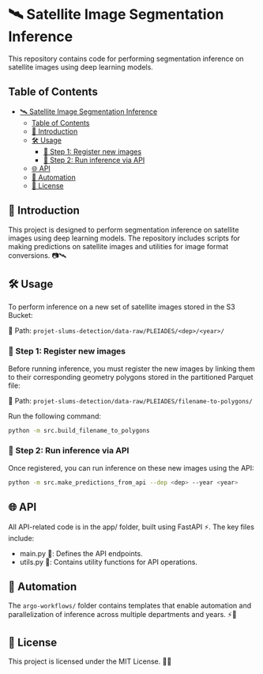 # 🛰️ Satellite Image Segmentation Inference

This repository contains code for performing segmentation inference on satellite images using deep learning models.

## Table of Contents

- [🛰️ Satellite Image Segmentation Inference](#️-satellite-image-segmentation-inference)
  - [Table of Contents](#table-of-contents)
  - [🚀 Introduction](#-introduction)
  - [🛠️ Usage](#️-usage)
    - [🔗 Step 1: Register new images](#-step-1-register-new-images)
    - [🧠 Step 2: Run inference via API](#-step-2-run-inference-via-api)
  - [🌐 API](#-api)
  - [🤖 Automation](#-automation)
  - [📜 License](#-license)

## 🚀 Introduction

This project is designed to perform segmentation inference on satellite images using deep learning models. The repository includes scripts for making predictions on satellite images and utilities for image format conversions. 📷🛰️

## 🛠️ Usage

To perform inference on a new set of satellite images stored in the S3 Bucket: 

📂 Path: `projet-slums-detection/data-raw/PLEIADES/<dep>/<year>/`

### 🔗 Step 1: Register new images

Before running inference, you must register the new images by linking them to their corresponding geometry polygons stored in the partitioned Parquet file:

📂 Path: `projet-slums-detection/data-raw/PLEIADES/filename-to-polygons/`

Run the following command:

```bash
python -m src.build_filename_to_polygons
```

### 🧠 Step 2: Run inference via API

Once registered, you can run inference on these new images using the API:

```bash
python -m src.make_predictions_from_api --dep <dep> --year <year>
```

## 🌐 API

All API-related code is in the app/ folder, built using FastAPI ⚡. The key files include:

- main.py 📌: Defines the API endpoints.
- utils.py 🔧: Contains utility functions for API operations.

## 🤖 Automation

The `argo-workflows/` folder contains templates that enable automation and parallelization of inference across multiple departments and years. ⚡🔄

## 📜 License

This project is licensed under the MIT License. 📄✅
